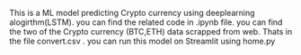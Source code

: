 This is a ML model predicting Crypto currency using deeplearning alogirthm(LSTM).
you can find the related code in .ipynb file.
you can find the two of the Crypto currency (BTC,ETH) data scrapped from web. Thats in the file convert.csv .
you can run this model on Streamlit using home.py
